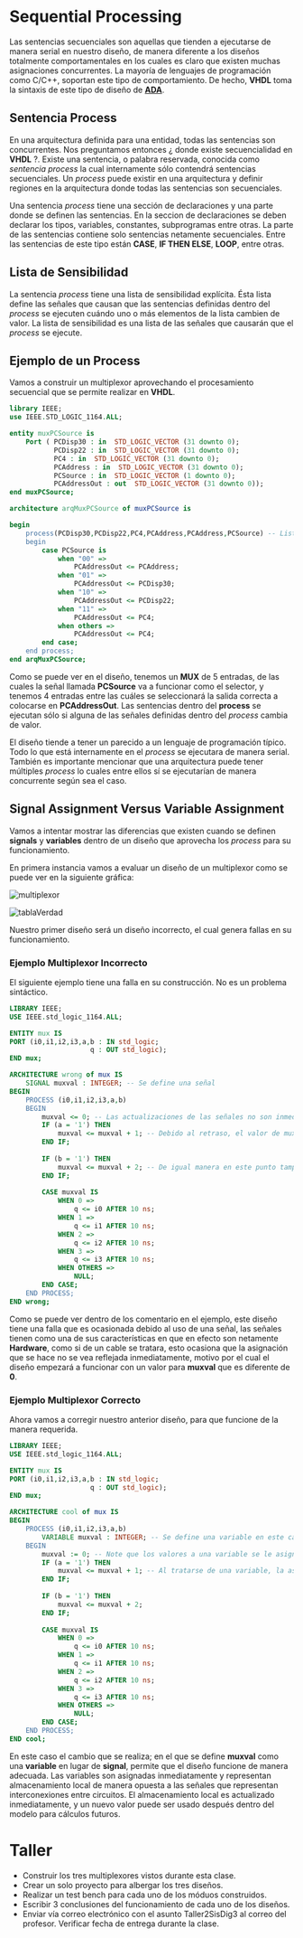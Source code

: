 # Sequential Processing

Las sentencias secuenciales son aquellas que tienden a ejecutarse de manera serial en nuestro diseño, de manera diferente a los diseños totalmente comportamentales en los cuales es claro que existen muchas asignaciones concurrentes. La mayoría de lenguajes de programación como C/C++, soportan este tipo de comportamiento. De hecho, __VHDL__ toma la sintaxis de este tipo de diseño de [__ADA__](http://www.adacore.com/adaanswers/about/ada).

## Sentencia Process

En una arquitectura definida para una entidad, todas las sentencias son concurrentes. Nos preguntamos entonces ¿ donde existe secuencialidad en __VHDL__ ?. Existe una sentencia, o palabra reservada, conocida como _sentencia process_ la cual internamente sólo contendrá sentencias secuenciales. Un _process_ puede existir en una arquitectura y definir regiones en la arquitectura donde todas las sentencias son secuenciales.

Una sentencia *process* tiene una sección de declaraciones y una parte donde se definen las sentencias. En la seccion de declaraciones se deben declarar los tipos, variables, constantes, subprogramas entre otras. La parte de las sentencias contiene solo sentencias netamente secuenciales. Entre las sentencias de este tipo están __CASE__, __IF THEN ELSE__, __LOOP__, entre otras.

## Lista de Sensibilidad

La sentencia *process* tiene una lista de sensibilidad explícita. Ésta lista define las señales que causan que las sentencias definidas dentro del _process_ se ejecuten cuándo uno o más elementos de la lista cambien de valor. La lista de sensibilidad es una lista de las señales que causarán que el _process_ se ejecute.

## Ejemplo de un Process

Vamos a construir un multiplexor aprovechando el procesamiento secuencial que se permite realizar en __VHDL__.

```vhdl
library IEEE;
use IEEE.STD_LOGIC_1164.ALL;

entity muxPCSource is
    Port ( PCDisp30 : in  STD_LOGIC_VECTOR (31 downto 0);
           PCDisp22 : in  STD_LOGIC_VECTOR (31 downto 0);
           PC4 : in  STD_LOGIC_VECTOR (31 downto 0);
           PCAddress : in  STD_LOGIC_VECTOR (31 downto 0);
           PCSource : in  STD_LOGIC_VECTOR (1 downto 0);
           PCAddressOut : out  STD_LOGIC_VECTOR (31 downto 0));
end muxPCSource;

architecture arqMuxPCSource of muxPCSource is

begin
	process(PCDisp30,PCDisp22,PC4,PCAddress,PCAddress,PCSource) -- Lista de Sensibilidad
	begin
		case PCSource is
			when "00" =>
				PCAddressOut <= PCAddress;
			when "01" =>
				PCAddressOut <= PCDisp30;
			when "10" =>
				PCAddressOut <= PCDisp22;
			when "11" =>
				PCAddressOut <= PC4;
			when others =>
				PCAddressOut <= PC4;
		end case;
	end process;
end arqMuxPCSource;
```
Como se puede ver en el diseño, tenemos un __MUX__ de 5 entradas, de las cuales la señal llamada __PCSource__ va a funcionar como el selector, y tenemos 4 entradas entre las cuáles se seleccionará la salida correcta a colocarse en __PCAddressOut__. Las sentencias dentro del __process__ se ejecutan sólo si alguna de las señales definidas dentro del _process_ cambia de valor.

El diseño tiende a tener un parecido a un lenguaje de programación típico. Todo lo que está internamente en el _process_ se ejecutara de manera serial. También es importante mencionar que una arquitectura puede tener múltiples _process_ lo cuales entre ellos sí se ejecutarían de manera concurrente según sea el caso.

## Signal Assignment Versus Variable Assignment

Vamos a intentar mostrar las diferencias que existen cuando se definen __signals__ y __variables__ dentro de un diseño que aprovecha los _process_ para su funcionamiento. 

En primera instancia vamos a evaluar un diseño de un multiplexor como se puede ver en la siguiente gráfica:

![multiplexor](./images/multiplexor.png "Diagrama Esquemático Multiplexor de 4 Entradas")

![tablaVerdad](./images/tablaverdadmux.png "Tabla de Verdad Multiplexor de 4 Entradas")

Nuestro primer diseño será un diseño incorrecto, el cual genera fallas en su funcionamiento.

### Ejemplo Multiplexor Incorrecto

El siguiente ejemplo tiene una falla en su construcción. No es un problema sintáctico.

```vhdl
LIBRARY IEEE;
USE IEEE.std_logic_1164.ALL;

ENTITY mux IS
PORT (i0,i1,i2,i3,a,b : IN std_logic;
					q : OUT std_logic);
END mux;

ARCHITECTURE wrong of mux IS
	SIGNAL muxval : INTEGER; -- Se define una señal
BEGIN
	PROCESS (i0,i1,i2,i3,a,b)
	BEGIN
		muxval <= 0; -- Las actualizaciones de las señales no son inmediatas. Generalmente tienen un retraso.
		IF (a = '1') THEN
			muxval <= muxval + 1; -- Debido al retraso, el valor de muxval que se modifica aquí tiene basura
		END IF;
		
		IF (b = '1') THEN
			muxval <= muxval + 2; -- De igual manera en este punto tampoco tendríamos un valor válido para el primer caso.
		END IF;
		
		CASE muxval IS
			WHEN 0 => 
				q <= i0 AFTER 10 ns;
			WHEN 1 =>
				q <= i1 AFTER 10 ns;
			WHEN 2 =>
				q <= i2 AFTER 10 ns;
			WHEN 3 =>
				q <= i3 AFTER 10 ns;
			WHEN OTHERS =>
				NULL;
		END CASE;
	END PROCESS;
END wrong;
```
Como se puede ver dentro de los comentario en el ejemplo, este diseño tiene una falla que es ocasionada debido al uso de una señal, las señales tienen como una de sus características en que en efecto son netamente __Hardware__, como si de un cable se tratara, esto ocasiona que la asignación que se hace no se vea reflejada inmediatamente, motivo por el cual el diseño empezará a funcionar con un valor para __muxval__ que es diferente de __0__.

### Ejemplo Multiplexor Correcto

Ahora vamos a corregir nuestro anterior diseño, para que funcione de la manera requerida. 

```vhdl
LIBRARY IEEE;
USE IEEE.std_logic_1164.ALL;

ENTITY mux IS
PORT (i0,i1,i2,i3,a,b : IN std_logic;
					q : OUT std_logic);
END mux;

ARCHITECTURE cool of mux IS
BEGIN
	PROCESS (i0,i1,i2,i3,a,b)
		VARIABLE muxval : INTEGER; -- Se define una variable en este caso
	BEGIN
		muxval := 0; -- Note que los valores a una variable se le asignan con el operador :=
		IF (a = '1') THEN
			muxval <= muxval + 1; -- Al tratarse de una variable, la asignación del valor se hace de inmediato.
		END IF;
		
		IF (b = '1') THEN
			muxval <= muxval + 2;
		END IF;
		
		CASE muxval IS
			WHEN 0 => 
				q <= i0 AFTER 10 ns;
			WHEN 1 =>
				q <= i1 AFTER 10 ns;
			WHEN 2 =>
				q <= i2 AFTER 10 ns;
			WHEN 3 =>
				q <= i3 AFTER 10 ns;
			WHEN OTHERS =>
				NULL;
		END CASE;
	END PROCESS;
END cool;
```
En este caso el cambio que se realiza; en el que se define __muxval__ como una __variable__ en lugar de __signal__, permite que el diseño funcione de manera adecuada. Las variables son asignadas inmediatamente y representan almacenamiento local de manera opuesta a las señales que representan interconexiones entre circuitos. El almacenamiento local es actualizado inmediatamente, y un nuevo valor puede ser usado después dentro del modelo para cálculos futuros.

# Taller

* Construir los tres multiplexores vistos durante esta clase.
* Crear un solo proyecto para albergar los tres diseños.
* Realizar un test bench para cada uno de los móduos construidos.
* Escribir 3 conclusiones del funcionamiento de cada uno de los diseños.
* Enviar vía correo electrónico con el asunto Taller2SisDig3 al correo del profesor. Verificar fecha de entrega durante la clase.
